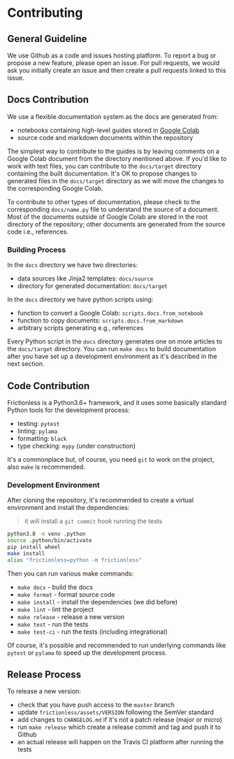 # Contributing

## General Guideline

We use Github as a code and issues hosting platform. To report a bug or propose a new feature, please open an issue. For pull requests, we would ask you initially create an issue and then create a pull requests linked to this issue.

## Docs Contribution

We use a flexible documentation system as the docs are generated from:
- notebooks containing high-level guides stored in [Google Colab](https://drive.google.com/drive/folders/1boOu13YdhGkPOYiKe6KBkRmkYaaBbcsH?usp=sharing)
- source code and markdown documents within the repository

The simplest way to contribute to the guides is by leaving comments on a Google Colab document from the directory mentioned above. If you'd like to work with text files, you can contribute to the `docs/target` directory containing the built documentation. It's OK to propose changes to generated files in the `docs/target` directory as we will move the changes to the corresponding Google Colab.

To contribute to other types of documentation, please check to the corresponding `docs/name.py` file to understand the source of a document. Most of the documents outside of Google Colab are stored in the root directory of the repository; other documents are generated from the source code i.e., references.

### Building Process

In the `docs` directory we have two directories:
- data sources like Jinja2 templates: `docs/source`
- directory for generated documentation: `docs/target`

In the `docs` directory we have python scripts using:
- function to convert a Google Colab: `scripts.docs.from_notebook`
- function to copy documents: `scripts.docs.from_markdown`
- arbitrary scripts generating e.g., references

Every Python script in the `docs` directory generates one on more articles to the `docs/target` directory. You can run `make docs` to build documentation after you have set up a development environment as it's described in the next section.

## Code Contribution

Frictionless is a Python3.6+ framework, and it uses some basically standard Python tools for the development process:
- testing: `pytest`
- linting: `pylama`
- formatting: `black`
- type checking: `mypy` (under construction)

It's a commonplace but, of course, you need `git` to work on the project, also `make` is recommended.

### Development Environment

After cloning the repository, it's recommended to create a virtual environment and install the dependencies:

> it will install a `git commit` hook running the tests

```bash
python3.8 -m venv .python
source .python/bin/activate
pip install wheel
make install
alias "frictionless=python -m frictionless"
```

Then you can run various make commands:
- `make docs` - build the docs
- `make format` - format source code
- `make install` - install the dependencies (we did before)
- `make lint` - lint the project
- `make release` - release a new version
- `make test` - run the tests
- `make test-ci` - run the tests (including integrational)

Of course, it's possible and recommended to run underlying commands like `pytest` or `pylama` to speed up the development process.

## Release Process

To release a new version:
- check that you have push access to the `master` branch
- update `frictionless/assets/VERSION` following the SemVer standard
- add changes to `CHANGELOG.md` if it's not a patch release (major or micro)
- run `make release` which create a release commit and tag and push it to Github
- an actual release will happen on the Travis CI platform after running the tests
